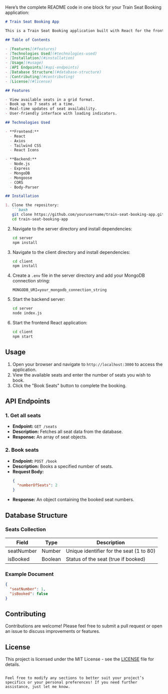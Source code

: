 Here’s the complete README code in one block for your Train Seat Booking application:

```markdown
# Train Seat Booking App

This is a Train Seat Booking application built with React for the frontend and Node.js with Express and MongoDB for the backend. The app allows users to view available seats, book seats, and manage seat bookings efficiently.

## Table of Contents

- [Features](#features)
- [Technologies Used](#technologies-used)
- [Installation](#installation)
- [Usage](#usage)
- [API Endpoints](#api-endpoints)
- [Database Structure](#database-structure)
- [Contributing](#contributing)
- [License](#license)

## Features

- View available seats in a grid format.
- Book up to 7 seats at a time.
- Real-time updates of seat availability.
- User-friendly interface with loading indicators.

## Technologies Used

- **Frontend:**
  - React
  - Axios
  - Tailwind CSS
  - React Icons

- **Backend:**
  - Node.js
  - Express
  - MongoDB
  - Mongoose
  - CORS
  - Body-Parser

## Installation

1. Clone the repository:
   ```bash
   git clone https://github.com/yourusername/train-seat-booking-app.git
   cd train-seat-booking-app
   ```

2. Navigate to the server directory and install dependencies:
   ```bash
   cd server
   npm install
   ```

3. Navigate to the client directory and install dependencies:
   ```bash
   cd client
   npm install
   ```

4. Create a `.env` file in the server directory and add your MongoDB connection string:
   ```plaintext
   MONGODB_URI=your_mongodb_connection_string
   ```

5. Start the backend server:
   ```bash
   cd server
   node index.js
   ```

6. Start the frontend React application:
   ```bash
   cd client
   npm start
   ```

## Usage

1. Open your browser and navigate to `http://localhost:3000` to access the application.
2. View the available seats and enter the number of seats you wish to book.
3. Click the "Book Seats" button to complete the booking.

## API Endpoints

### 1. Get all seats
- **Endpoint:** `GET /seats`
- **Description:** Fetches all seat data from the database.
- **Response:** An array of seat objects.

### 2. Book seats
- **Endpoint:** `POST /book`
- **Description:** Books a specified number of seats.
- **Request Body:**
  ```json
  {
    "numberOfSeats": 2
  }
  ```
- **Response:** An object containing the booked seat numbers.

## Database Structure

### Seats Collection

| Field       | Type      | Description                               |
|-------------|-----------|-------------------------------------------|
| seatNumber  | Number    | Unique identifier for the seat (1 to 80)|
| isBooked    | Boolean   | Status of the seat (true if booked)     |

### Example Document
```json
{
  "seatNumber": 1,
  "isBooked": false
}
```

## Contributing

Contributions are welcome! Please feel free to submit a pull request or open an issue to discuss improvements or features.

## License

This project is licensed under the MIT License - see the [LICENSE](LICENSE) file for details.
```

Feel free to modify any sections to better suit your project’s specifics or your personal preferences! If you need further assistance, just let me know.
